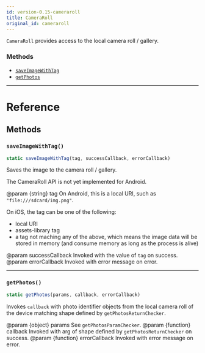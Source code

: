 ```yaml
---
id: version-0.15-cameraroll
title: CameraRoll
original_id: cameraroll
---
```


`CameraRoll` provides access to the local camera roll / gallery.

### Methods

- [`saveImageWithTag`](cameraroll.md#saveimagewithtag)
- [`getPhotos`](cameraroll.md#getphotos)

---

# Reference

## Methods

### `saveImageWithTag()`

```jsx
static saveImageWithTag(tag, successCallback, errorCallback)
```

Saves the image to the camera roll / gallery.

The CameraRoll API is not yet implemented for Android.

@param {string} tag On Android, this is a local URI, such as `"file:///sdcard/img.png"`.

On iOS, the tag can be one of the following:

- local URI
- assets-library tag
- a tag not maching any of the above, which means the image data will be stored in memory (and consume memory as long as the process is alive)

@param successCallback Invoked with the value of `tag` on success. @param errorCallback Invoked with error message on error.

---

### `getPhotos()`

```jsx
static getPhotos(params, callback, errorCallback)
```

Invokes `callback` with photo identifier objects from the local camera roll of the device matching shape defined by `getPhotosReturnChecker`.

@param {object} params See `getPhotosParamChecker`. @param {function} callback Invoked with arg of shape defined by `getPhotosReturnChecker` on success. @param {function} errorCallback Invoked with error message on error.
